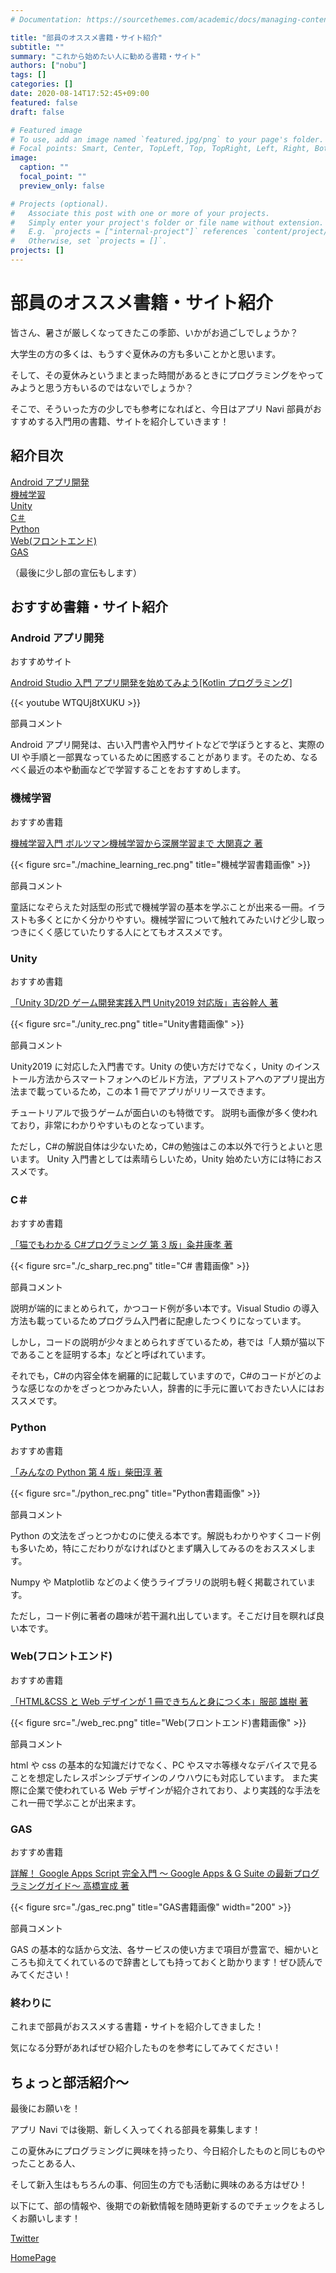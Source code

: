 ```yaml
---
# Documentation: https://sourcethemes.com/academic/docs/managing-content/

title: "部員のオススメ書籍・サイト紹介"
subtitle: ""
summary: "これから始めたい人に勧める書籍・サイト"
authors: ["nobu"]
tags: []
categories: []
date: 2020-08-14T17:52:45+09:00
featured: false
draft: false

# Featured image
# To use, add an image named `featured.jpg/png` to your page's folder.
# Focal points: Smart, Center, TopLeft, Top, TopRight, Left, Right, BottomLeft, Bottom, BottomRight.
image:
  caption: ""
  focal_point: ""
  preview_only: false

# Projects (optional).
#   Associate this post with one or more of your projects.
#   Simply enter your project's folder or file name without extension.
#   E.g. `projects = ["internal-project"]` references `content/project/deep-learning/index.md`.
#   Otherwise, set `projects = []`.
projects: []
---
```

# 部員のオススメ書籍・サイト紹介

皆さん、暑さが厳しくなってきたこの季節、いかがお過ごしでしょうか？

大学生の方の多くは、もうすぐ夏休みの方も多いことかと思います。

そして、その夏休みというまとまった時間があるときにプログラミングをやってみようと思う方もいるのではないでしょうか？

そこで、そういった方の少しでも参考になればと、今日はアプリ Navi 部員がおすすめする入門用の書籍、サイトを紹介していきます！

## 紹介目次

[Android アプリ開発](#android-アプリ開発)  
[機械学習](#機械学習)  
[Unity](#unity)  
[C＃](#c)  
[Python](#python)  
[Web(フロントエンド)](#webフロントエンド)  
[GAS](#gas)  

（最後に少し部の宣伝もします）

## おすすめ書籍・サイト紹介

### Android アプリ開発

おすすめサイト  

[Android Studio 入門 アプリ開発を始めてみよう[Kotlin プログラミング]](https://www.youtube.com/watch?v=WTQUj8tXUKU)

{{< youtube WTQUj8tXUKU >}}

部員コメント

Android アプリ開発は、古い入門書や入門サイトなどで学ぼうとすると、実際の UI や手順と一部異なっているために困惑することがあります。そのため、なるべく最近の本や動画などで学習することをおすすめします。

### 機械学習

おすすめ書籍

[機械学習入門 ボルツマン機械学習から深層学習まで 大関真之 著](https://www.amazon.co.jp/dp/4274219984/ref=cm_sw_r_cp_awdb_c_ZO5iFbP9FQD3M)

{{< figure src="./machine_learning_rec.png" title="機械学習書籍画像" >}}

部員コメント

童話になぞらえた対話型の形式で機械学習の基本を学ぶことが出来る一冊。イラストも多くとにかく分かりやすい。機械学習について触れてみたいけど少し取っつきにくく感じていたりする人にとてもオススメです。

### Unity

おすすめ書籍

[「Unity 3D/2D ゲーム開発実践入門 Unity2019 対応版」吉谷幹人 著](https://www.amazon.co.jp/dp/B0855CF2FR?tag=keiji009-22&linkCode=ogi&th=1&psc=1)

{{< figure src="./unity_rec.png" title="Unity書籍画像" >}}

部員コメント

Unity2019 に対応した入門書です。Unity の使い方だけでなく，Unity のインストール方法からスマートフォンへのビルド方法，アプリストアへのアプリ提出方法まで載っているため，この本 1 冊でアプリがリリースできます。

チュートリアルで扱うゲームが面白いのも特徴です。
説明も画像が多く使われており，非常にわかりやすいものとなっています。

ただし，C#の解説自体は少ないため，C#の勉強はこの本以外で行うとよいと思います。
Unity 入門書としては素晴らしいため，Unity 始めたい方には特におススメです。

### C＃

おすすめ書籍

[「猫でもわかる C#プログラミング 第 3 版」粂井康孝 著](https://www.amazon.co.jp/%E7%8C%AB%E3%81%A7%E3%82%82%E3%82%8F%E3%81%8B%E3%82%8BC-%E3%83%97%E3%83%AD%E3%82%B0%E3%83%A9%E3%83%9F%E3%83%B3%E3%82%B0-%E7%AC%AC3%E7%89%88-%E7%8C%AB%E3%81%A7%E3%82%82%E3%82%8F%E3%81%8B%E3%82%8B%E3%83%97%E3%83%AD%E3%82%B0%E3%83%A9%E3%83%9F%E3%83%B3%E3%82%B0-%E7%B2%82%E4%BA%95/dp/4797385634)

{{< figure src="./c_sharp_rec.png" title="C# 書籍画像" >}}

部員コメント

説明が端的にまとめられて，かつコード例が多い本です。Visual Studio の導入方法も載っているためプログラム入門者に配慮したつくりになっています。

しかし，コードの説明が少々まとめられすぎているため，巷では「人類が猫以下であることを証明する本」などと呼ばれています。

それでも，C#の内容全体を網羅的に記載していますので，C#のコードがどのような感じなのかをざっとつかみたい人，辞書的に手元に置いておきたい人にはおススメです。

### Python

おすすめ書籍

[「みんなの Python 第 4 版」柴田淳 著](https://www.amazon.co.jp/%E3%81%BF%E3%82%93%E3%81%AA%E3%81%AEPython-%E7%AC%AC4%E7%89%88-%E6%9F%B4%E7%94%B0-%E6%B7%B3/dp/479738946X)

{{< figure src="./python_rec.png" title="Python書籍画像" >}}

部員コメント

Python の文法をざっとつかむのに使える本です。解説もわかりやすくコード例も多いため，特にこだわりがなければひとまず購入してみるのをおススメします。

Numpy や Matplotlib などのよく使うライブラリの説明も軽く掲載されています。

ただし，コード例に著者の趣味が若干漏れ出しています。そこだけ目を瞑れば良い本です。

### Web(フロントエンド)

おすすめ書籍

[「HTML&CSS と Web デザインが 1 冊できちんと身につく本」服部 雄樹 著](https://www.amazon.co.jp/HTML-CSS%E3%81%A8Web%E3%83%87%E3%82%B6%E3%82%A4%E3%83%B3%E3%81%8C-1%E5%86%8A%E3%81%A7%E3%81%8D%E3%81%A1%E3%82%93%E3%81%A8%E8%BA%AB%E3%81%AB%E3%81%A4%E3%81%8F%E6%9C%AC-%E6%9C%8D%E9%83%A8-%E9%9B%84%E6%A8%B9/dp/4774190640/ref=sr_1_2?__mk_ja_JP=%E3%82%AB%E3%82%BF%E3%82%AB%E3%83%8A&crid=2YYCTPBFK1JBG&dchild=1&keywords=html+css+web%E3%83%87%E3%82%B6%E3%82%A4%E3%83%B3&qid=1596432292&sprefix=HTML+CSS%2Caps%2C297&sr=8-2)

{{< figure src="./web_rec.png" title="Web(フロントエンド)書籍画像" >}}

部員コメント

html や css の基本的な知識だけでなく、PC やスマホ等様々なデバイスで見ることを想定したレスポンシブデザインのノウハウにも対応しています。
また実際に企業で使われている Web デザインが紹介されており、より実践的な手法をこれ一冊で学ぶことが出来ます。

### GAS

おすすめ書籍

[詳解！ Google Apps Script 完全入門 ～ Google Apps & G Suite の最新プログラミングガイド～ 高橋宣成 著](https://www.amazon.co.jp/Google-Apps-Script%E5%AE%8C%E5%85%A8%E5%85%A5%E9%96%80-%EF%BD%9EGoogle-Suite%E3%81%AE%E6%9C%80%E6%96%B0%E3%83%97%E3%83%AD%E3%82%B0%E3%83%A9%E3%83%9F%E3%83%B3%E3%82%B0%E3%82%AC%E3%82%A4%E3%83%89%EF%BD%9E-ebook/dp/B07BNB1Z9L)

{{< figure src="./gas_rec.png" title="GAS書籍画像" width="200" >}}

部員コメント

GAS の基本的な話から文法、各サービスの使い方まで項目が豊富で、細かいところも抑えてくれているので辞書としても持っておくと助かります！ぜひ読んでみてください！

### 終わりに

これまで部員がおススメする書籍・サイトを紹介してきました！

気になる分野があればぜひ紹介したものを参考にしてみてください！

## ちょっと部活紹介～

最後にお願いを！

アプリ Navi では後期、新しく入ってくれる部員を募集します！

この夏休みにプログラミングに興味を持ったり、今日紹介したものと同じものやったことある人、

そして新入生はもちろんの事、何回生の方でも活動に興味のある方はぜひ！

以下にて、部の情報や、後期での新歓情報を随時更新するのでチェックをよろしくお願いします！

[Twitter](https://twitter.com/opuappnavi)

[HomePage](https://opuappnavi.com/)
